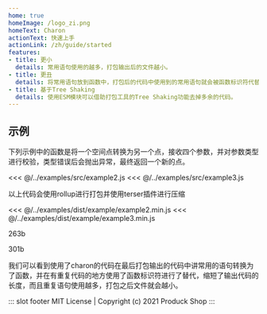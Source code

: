 ```yaml
---
home: true
homeImage: /logo_zi.png
homeText: Charon
actionText: 快速上手
actionLink: /zh/guide/started
features:
- title: 更小
  details: 常用语句使用的越多，打包输出后的文件越小。
- title: 更丑
  details: 将常用语句放到函数中，打包后的代码中使用到的常用语句就会被函数标识符代替，所以看起来更不容易理解觉得更丑。
- title: 基于Tree Shaking
  details: 使用ESM模块可以借助打包工具的Tree Shaking功能去掉多余的代码。
---
```


## 示例

下列示例中的函数是将一个空间点转换为另一个点，接收四个参数，并对参数类型进行校验，类型错误后会抛出异常，最终返回一个新的点。

<div class="layout-column">

<<< @/../examples/src/example2.js
<<< @/../examples/src/example3.js

</div>

以上代码会使用rollup进行打包并使用terser插件进行压缩

<div class="layout-column layout-column-min">

<<< @/../examples/dist/example/example2.min.js
<<< @/../examples/dist/example/example3.min.js

</div>

<div class="layout-column">
	<p class="bundle-size bundle-left">263b</p>
	<p class="bundle-size bundle-right">301b</p>
</div>

我们可以看到使用了charon的代码在最后打包输出的代码中讲常用的语句转换为了函数，并在有重复代码的地方使用了函数标识符进行了替代，缩短了输出代码的长度，而且重复语句使用越多，打包之后文件就会越小。

::: slot footer
MIT License | Copyright (c) 2021 Produck Shop
:::